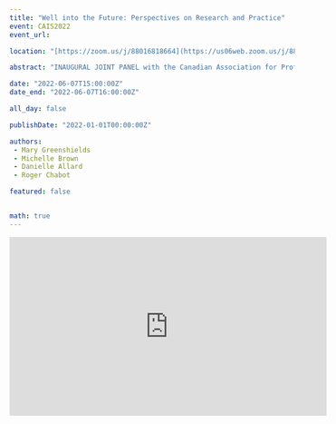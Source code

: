 ```yaml
---
title: "Well into the Future: Perspectives on Research and Practice"
event: CAIS2022
event_url: 

location: "[https://zoom.us/j/88016818664](https://us06web.zoom.us/j/88016818664?wd=bWlEMk1oZ3FyWTVFNXZISUh4dlZJdz09)"

abstract: "INAUGURAL JOINT PANEL with the Canadian Association for Professional Academic Librarians (CAPAL), Well into the Future: Perspectives on Research and Practice. Moderator: Stacy Allison-Cassin"

date: "2022-06-07T15:00:00Z"
date_end: "2022-06-07T16:00:00Z"

all_day: false

publishDate: "2022-01-01T00:00:00Z"

authors:
 - Mary Greenshields
 - Michelle Brown
 - Danielle Allard
 - Roger Chabot

featured: false


math: true
---
```


<iframe width="560" height="315" src="https://www.youtube.com/embed/JoPPD0swrYw" title="YouTube video player" frameborder="0" allow="accelerometer; autoplay; clipboard-write; encrypted-media; gyroscope; picture-in-picture" allowfullscreen></iframe>
